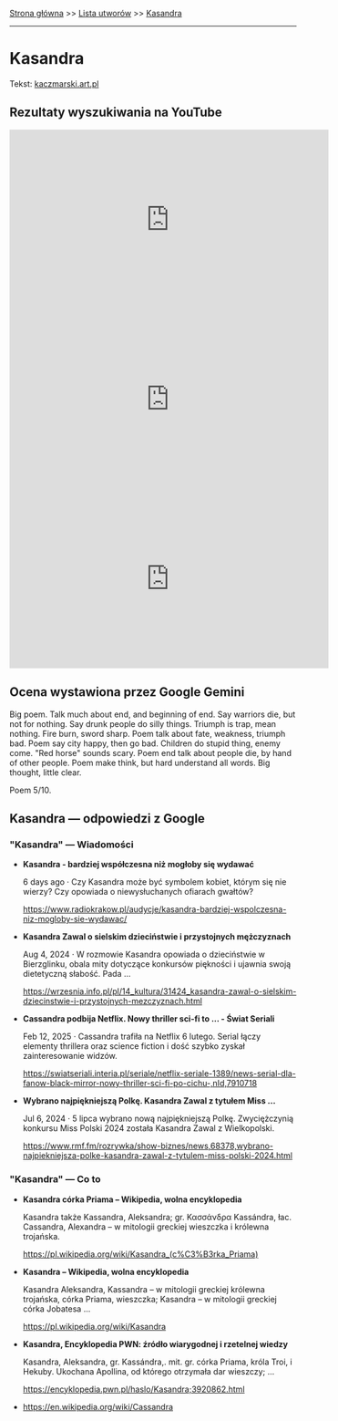 [Strona główna](../index.md) >> [Lista utworów](../list.md) >> [Kasandra](200.md)

---

# Kasandra

Tekst: [kaczmarski.art.pl](https://www.kaczmarski.art.pl/tworczosc/wiersze/kasandra/)

## Rezultaty wyszukiwania na YouTube

<iframe width="560" height="315" src="https://www.youtube.com/embed/NolSZ8XQy_w?si=IdontcarewhotheIRSsendsImnotpayingtaxes" title="YouTube video player" frameborder="0" allow="accelerometer; autoplay; clipboard-write; encrypted-media; gyroscope; picture-in-picture; web-share" referrerpolicy="strict-origin-when-cross-origin" allowfullscreen></iframe>

<iframe width="560" height="315" src="https://www.youtube.com/embed/gQLrC8vcl98?si=IdontcarewhotheIRSsendsImnotpayingtaxes" title="YouTube video player" frameborder="0" allow="accelerometer; autoplay; clipboard-write; encrypted-media; gyroscope; picture-in-picture; web-share" referrerpolicy="strict-origin-when-cross-origin" allowfullscreen></iframe>

<iframe width="560" height="315" src="https://www.youtube.com/embed/E0jAAVLrIq8?si=IdontcarewhotheIRSsendsImnotpayingtaxes" title="YouTube video player" frameborder="0" allow="accelerometer; autoplay; clipboard-write; encrypted-media; gyroscope; picture-in-picture; web-share" referrerpolicy="strict-origin-when-cross-origin" allowfullscreen></iframe>

## Ocena wystawiona przez Google Gemini

Big poem. Talk much about end, and beginning of end. Say warriors die, but not for nothing. Say drunk people do silly things. Triumph is trap, mean nothing. Fire burn, sword sharp. Poem talk about fate, weakness, triumph bad. Poem say city happy, then go bad. Children do stupid thing, enemy come. "Red horse" sounds scary. Poem end talk about people die, by hand of other people. Poem make think, but hard understand all words. Big thought, little clear.

Poem 5/10.


## Kasandra — odpowiedzi z Google

### "Kasandra" — Wiadomości

- **Kasandra - bardziej współczesna niż mogłoby się wydawać**

    6 days ago  ·  Czy Kasandra może być symbolem kobiet, którym się nie wierzy? Czy opowiada o niewysłuchanych ofiarach gwałtów? 

   <https://www.radiokrakow.pl/audycje/kasandra-bardziej-wspolczesna-niz-mogloby-sie-wydawac/>
- **Kasandra Zawal o sielskim dzieciństwie i przystojnych mężczyznach**

    Aug 4, 2024  ·  W rozmowie Kasandra opowiada o dzieciństwie w Bierzglinku, obala mity dotyczące konkursów piękności i ujawnia swoją dietetyczną słabość. Pada ... 

   <https://wrzesnia.info.pl/pl/14_kultura/31424_kasandra-zawal-o-sielskim-dziecinstwie-i-przystojnych-mezczyznach.html>
- **Cassandra podbija Netflix. Nowy thriller sci-fi to ... - Świat Seriali**

    Feb 12, 2025  ·  Cassandra trafiła na Netflix 6 lutego. Serial łączy elementy thrillera oraz science fiction i dość szybko zyskał zainteresowanie widzów. 

   <https://swiatseriali.interia.pl/seriale/netflix-seriale-1389/news-serial-dla-fanow-black-mirror-nowy-thriller-sci-fi-po-cichu-,nId,7910718>
- **Wybrano najpiękniejszą Polkę. Kasandra Zawal z tytułem Miss ...**

    Jul 6, 2024  ·  5 lipca wybrano nową najpiękniejszą Polkę. Zwyciężczynią konkursu Miss Polski 2024 została Kasandra Zawal z Wielkopolski. 

   <https://www.rmf.fm/rozrywka/show-biznes/news,68378,wybrano-najpiekniejsza-polke-kasandra-zawal-z-tytulem-miss-polski-2024.html>

### "Kasandra" — Co to

- **Kasandra córka Priama – Wikipedia, wolna encyklopedia**

    Kasandra także Kassandra, Aleksandra; gr. Κασσάνδρα Kassándra, łac. Cassandra, Alexandra – w mitologii greckiej wieszczka i królewna trojańska. 

   <https://pl.wikipedia.org/wiki/Kasandra_(c%C3%B3rka_Priama)>
- **Kasandra – Wikipedia, wolna encyklopedia**

    Kasandra Aleksandra, Kassandra – w mitologii greckiej królewna trojańska, córka Priama, wieszczka; Kasandra – w mitologii greckiej córka Jobatesa ... 

   <https://pl.wikipedia.org/wiki/Kasandra>
- **Kasandra, Encyklopedia PWN: źródło wiarygodnej i rzetelnej wiedzy**

    Kasandra, Aleksandra, gr. Kassándra,. mit. gr. córka Priama, króla Troi, i Hekuby. Ukochana Apollina, od którego otrzymała dar wieszczy; ... 

   <https://encyklopedia.pwn.pl/haslo/Kasandra;3920862.html>
- <https://en.wikipedia.org/wiki/Cassandra>


